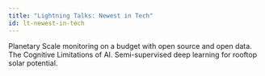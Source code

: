 ```yaml
---
title: "Lightning Talks: Newest in Tech"
id: lt-newest-in-tech
---
```

Planetary Scale monitoring on a budget with open source and open data.
The Cognitive Limitations of AI.
Semi-supervised deep learning for rooftop solar potential.

